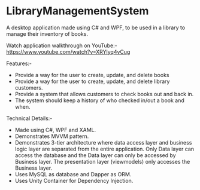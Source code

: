 # LibraryManagementSystem

A desktop application made using C# and WPF, to be used in a library to manage their inventory of books. 

Watch application walkthrough on YouTube:-
https://www.youtube.com/watch?v=XRYlyq4vCug

Features:-
- Provide a way for the user to create, update, and delete books
- Provide a way for the user to create, update, and delete library customers.
- Provide a system that allows customers to check books out and back in.
- The system should keep a history of who checked in/out a book and when.

Technical Details:-
- Made using C#, WPF and XAML.
- Demonstrates MVVM pattern.
- Demonstrates 3-tier architecture where data access layer and business logic layer are separated from the entire application. 
  Only Data layer can access the database and the Data layer can only be accessed by Business layer. 
  The presentation layer (viewmodels) only accesses the Business layer.
- Uses MySQL as database and Dapper as ORM.
- Uses Unity Container for Dependency Injection.
